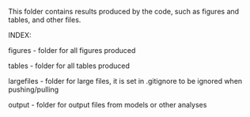 This folder contains results produced by the code, such as figures and tables, and other files.


INDEX:

figures - folder for all figures produced

tables - folder for all tables produced

largefiles - folder for large files, it is set in .gitignore to be ignored when pushing/pulling

output - folder for output files from models or other analyses